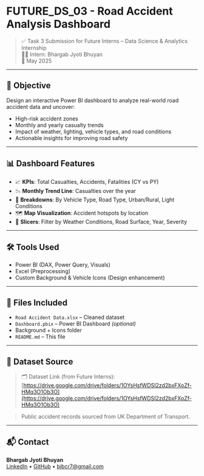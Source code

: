 # FUTURE_DS_03 - Road Accident Analysis Dashboard

> ✅ Task 3 Submission for Future Interns – Data Science & Analytics Internship  
> 👨‍💻 Intern: Bhargab Jyoti Bhuyan  
> 📅 May 2025

---

## 📌 Objective

Design an interactive Power BI dashboard to analyze real-world road accident data and uncover:
- High-risk accident zones
- Monthly and yearly casualty trends
- Impact of weather, lighting, vehicle types, and road conditions
- Actionable insights for improving road safety

---

## 📊 Dashboard Features

- 📈 **KPIs**: Total Casualties, Accidents, Fatalities (CY vs PY)
- 📉 **Monthly Trend Line**: Casualties over the year
- 🚦 **Breakdowns**: By Vehicle Type, Road Type, Urban/Rural, Light Conditions
- 🗺️ **Map Visualization**: Accident hotspots by location
- 🧩 **Slicers**: Filter by Weather Conditions, Road Surface, Year, Severity

---

## 🛠 Tools Used

- Power BI (DAX, Power Query, Visuals)
- Excel (Preprocessing)
- Custom Background & Vehicle Icons (Design enhancement)

---

## 📁 Files Included

- `Road Accident Data.xlsx` – Cleaned dataset
- `Dashboard.pbix` – Power BI Dashboard *(optional)*
- Background + Icons folder
- `README.md` – This file

---

## 📎 Dataset Source

> 🗂️ Dataset Link (from Future Interns):  
> [https://drive.google.com/drive/folders/1OYsHsfWDSI2zd2bxFXoZf-HMq3O1Ob3O](https://drive.google.com/drive/folders/1OYsHsfWDSI2zd2bxFXoZf-HMq3O1Ob3O)

> Public accident records sourced from UK Department of Transport.

---

## 📬 Contact

**Bhargab Jyoti Bhuyan**  
[LinkedIn](https://www.linkedin.com/in/bhargab-jb) • [GitHub](https://github.com/BJB0) • bjbcr7@gmail.com
